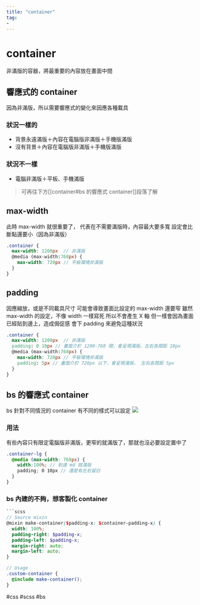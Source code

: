 ```yaml
---
title: "container"
tag: 
- 
---
```

# container
非滿版的容器，將最重要的內容放在畫面中間

## 響應式的 container
因為非滿版，所以需要響應式的變化來因應各種載具
### 狀況一樣的
- 背景永遠滿版＋內容在電腦版非滿版＋手機版滿版
- 沒有背景＋內容在電腦版非滿版＋手機版滿版
### 狀況不一樣
- 電腦非滿版＋平板、手機滿版

> 可再往下方[[container#bs 的響應式 container]]段落了解

## max-width
此時 max-width 就很重要了，
代表在不需要滿版時，內容最大要多寬
設定會比斷點還要小（因為非滿版）
```scss
.container {
  max-width: 1200px  // 非滿版
  @media (max-width:768px) {
    max-width: 720px // 平板環境非滿版
  }
}
```

## padding
因應縮放，或是不同載具尺寸
可能會導致畫面比設定的 max-width 還要窄
雖然 max-width 的設定，不像 width 一樣寫死
所以不會產生 X 軸
但一樣會因為畫面已經貼到邊上，造成侷促感
會下 padding 來避免這種狀況

```scss
.container {
  max-width: 1200px  // 非滿版
  padding: 0 10px // 畫面介於 1200-768 間，會呈現滿版，左右各間距 10px
  @media (max-width:768px) {
    max-width: 720px // 平板環境非滿版
	padding: 5px // 畫面介於 720px 以下，會呈現滿版， 左右各間距 5px
  }
}
```

## bs 的響應式 container
bs 針對不同情況的 container 有不同的樣式可以設定
![](https://i.imgur.com/B6BHJHH.png)
### 用法
有些內容只有限定電腦版非滿版，更窄的就滿版了，那就也沒必要設定置中了
```scss
.container-lg {
  @media (max-width: 768px) {
  	width:100%; // 到達 md 就滿版
	padding; 0 10px // 還是有左右留白
  }
}
```

### bs 內建的不夠，想客製化 container
```scss
```scss
// Source mixin
@mixin make-container($padding-x: $container-padding-x) {
  width: 100%;
  padding-right: $padding-x;
  padding-left: $padding-x;
  margin-right: auto;
  margin-left: auto;
}

// Usage
.custom-container {
  @include make-container();
}
```

#css #scss #bs
